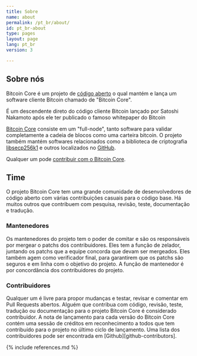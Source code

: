 ```yaml
---
title: Sobre
name: about
permalink: /pt_br/about/
id: pt_br-about
type: pages
layout: page
lang: pt_br
version: 3

---
```


## Sobre nós

Bitcoin Core é um projeto de [código aberto](https://opensource.org/) o qual
mantém e lança um software cliente Bitcoin chamado de "Bitcoin Core".

É um descendente direto do código cliente Bitcoin lançado por Satoshi Nakamoto
após ele ter publicado o famoso whitepaper do Bitcoin

[Bitcoin Core](https://github.com/bitcoin/bitcoin) consiste em um "full-node",
tanto software para validar completamente a cadeia de blocos como uma carteira
bitcoin. O projeto também mantém softwares relacionados como a biblioteca de
criptografia [libsecp256k1](https://github.com/bitcoin-core/secp256k1) e outros
localizados no [GitHub](https://github.com/bitcoin-core).

Qualquer um pode [contribuir com o Bitcoin Core](/pt_br/contribute/).

## Time

O projeto Bitcoin Core tem uma grande comunidade de desenvolvedores de código
aberto com várias contribuições casuais para o código base.
Há muitos outros que contribuem com pesquisa, revisão, teste, documentação e
tradução.

### Mantenedores

Os mantenedores do projeto tem o poder de comitar e são os responsáveis por
mergear o patchs dos contribuidores. Eles tem a função de zelador, juntando os
patchs que a equipe concorda que devam ser mergeados. Eles também agem como
verificador final, para garantirem que os patchs são seguros e em linha com
o objetivo do projeto. A função de mantenedor é por concordância dos
contribuidores do projeto.

### Contribuidores

Qualquer um é livre para propor mudanças e testar, revisar e comentar em Pull
Requests abertos.
Alguém que contribua com código, revisão, teste, tradução ou documentação para
o projeto Bitcoin Core é considerado contribuidor.
A nota de lançamento para cada versão do Bitcoin Core contém uma sessão de
créditos em reconhecimento a todos que tem contribuído para o projeto no
último ciclo de lançamento.
Uma lista dos contribuidores pode ser encontrada em [Github][github-contributors].

{% include references.md %}
